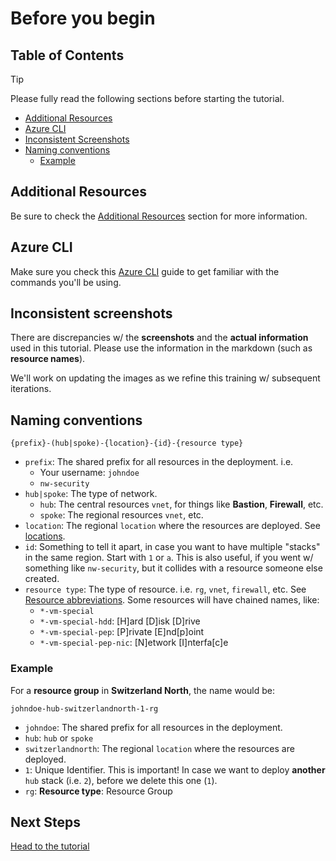 # Before you begin

## Table of Contents

> [!TIP]
> Please fully read the following sections before starting the tutorial.

- [Additional Resources](#additional-resources)
- [Azure CLI](#azure-cli)
- [Inconsistent Screenshots](#inconsistent-screenshots)
- [Naming conventions](#naming-conventions)
  - [Example](#example)

## Additional Resources

Be sure to check the [Additional Resources](../README.md#additional-resources) section for more information.

## Azure CLI

Make sure you check this [Azure CLI](../az/cli.md) guide to get familiar with the commands you'll be using.

## Inconsistent screenshots

There are discrepancies w/ the **screenshots** and the **actual information** used in this tutorial.
Please use the information in the markdown (such as **resource names**).

We'll work on updating the images as we refine this training w/ subsequent iterations.

## Naming conventions

`{prefix}-(hub|spoke)-{location}-{id}-{resource type}`

- `prefix`: The shared prefix for all resources in the deployment. i.e.
  - Your username: `johndoe`
  - `nw-security`
- `hub|spoke`: The type of network.
  - `hub`: The central resources `vnet`, for things like **Bastion**, **Firewall**, etc.
  - `spoke`: The regional resources `vnet`, etc.
- `location`: The regional `location` where the resources are deployed. See [locations](../az/locations.md).
- `id`: Something to tell it apart, in case you want to have multiple "stacks" in the same region. Start with `1` or `a`. This is also useful, if you went w/ something like `nw-security`, but it collides with a resource someone else created.
- `resource type`: The type of resource. i.e. `rg`, `vnet`, `firewall`, etc. See [Resource abbreviations](https://learn.microsoft.com/en-us/azure/cloud-adoption-framework/ready/azure-best-practices/resource-abbreviations). Some resources will have chained names, like:
  - `*-vm-special`
  - `*-vm-special-hdd`: [H]ard [D]isk [D]rive
  - `*-vm-special-pep`: [P]rivate [E]nd[p]oint
  - `*-vm-special-pep-nic`: [N]etwork [I]nterfa[c]e

### Example

For a **resource group** in **Switzerland North**, the name would be:

`johndoe-hub-switzerlandnorth-1-rg`

- `johndoe`: The shared prefix for all resources in the deployment.
- `hub`: `hub` or `spoke`
- `switzerlandnorth`: The regional `location` where the resources are deployed.
- `1`: Unique Identifier. This is important! In case we want to deploy **another** `hub` stack (i.e. `2`), before we delete this one (`1`).
- `rg`: **Resource type**: Resource Group

## Next Steps

[Head to the tutorial](./tutorial/README.md)
